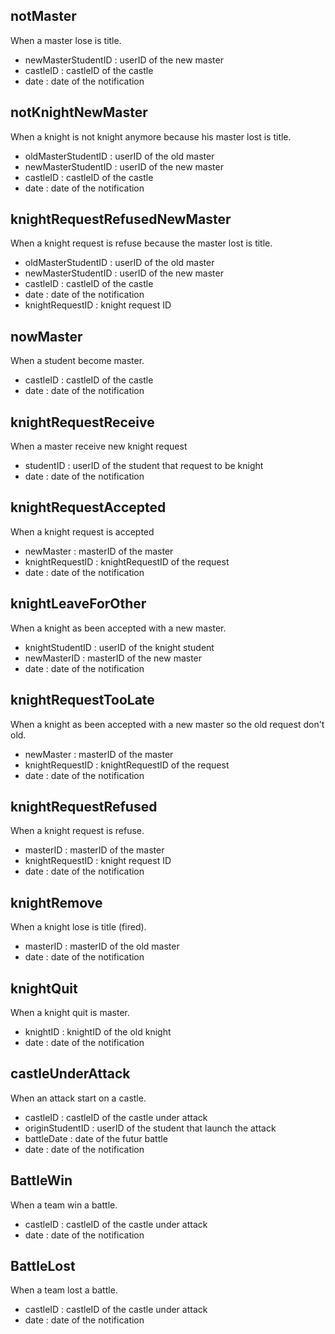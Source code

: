 ## notMaster 
When a master lose is title. <br/>
* newMasterStudentID : userID of the new master
* castleID : castleID of the castle
* date : date of the notification

## notKnightNewMaster
When a knight is not knight anymore because his master lost is title. <br/>
* oldMasterStudentID : userID of the old master
* newMasterStudentID : userID of the new master
* castleID : castleID of the castle
* date : date of the notification

## knightRequestRefusedNewMaster
When a knight request is refuse because the master lost is title. <br/>
* oldMasterStudentID : userID of the old master
* newMasterStudentID : userID of the new master
* castleID : castleID of the castle
* date : date of the notification
* knightRequestID : knight request ID

## nowMaster
When a student become master. <br/>
* castleID : castleID of the castle
* date : date of the notification

## knightRequestReceive
When a master receive new knight request <br/>
* studentID : userID of the student that request to be knight
* date : date of the notification

## knightRequestAccepted
When a knight request is accepted <br/>
* newMaster : masterID of the master
* knightRequestID : knightRequestID of the request
* date : date of the notification

## knightLeaveForOther
When a knight as been accepted with a new master. <br/>
* knightStudentID : userID of the knight student
* newMasterID : masterID of the new master
* date : date of the notification

## knightRequestTooLate
When a knight as been accepted with a new master so the old request don't old. <br/>
* newMaster : masterID of the master
* knightRequestID : knightRequestID of the request
* date : date of the notification

## knightRequestRefused
When a knight request is refuse. <br/>
* masterID : masterID of the master
* knightRequestID : knight request ID
* date : date of the notification

## knightRemove
When a knight lose is title (fired). <br/>
* masterID : masterID of the old master
* date : date of the notification

## knightQuit
When a knight quit is master. <br/>
* knightID : knightID of the old knight
* date : date of the notification

## castleUnderAttack
When an attack start on a castle. <br/>
* castleID : castleID of the castle under attack
* originStudentID : userID of the student that launch the attack
* battleDate : date of the futur battle
* date : date of the notification

## BattleWin
When a team win a battle. <br/>
* castleID : castleID of the castle under attack
* date : date of the notification

## BattleLost
When a team lost a battle. <br/>
* castleID : castleID of the castle under attack
* date : date of the notification
